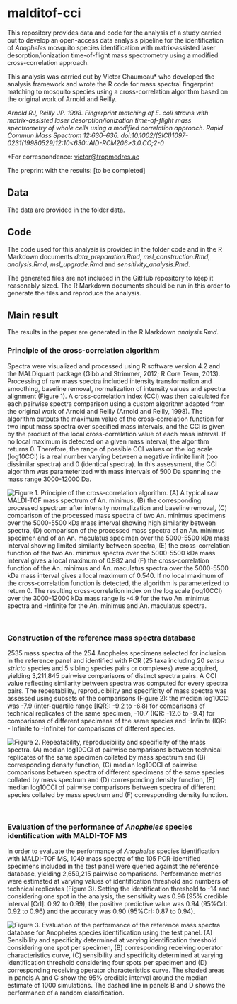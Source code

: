 # malditof-cci

This repository provides data and code for the analysis of a study carried out to develop an open-access data analysis pipeline for the identification of _Anopheles_ mosquito species identification with matrix-assisted laser desorption/ionization time-of-flight mass spectrometry using a modified cross-correlation approach.

This analysis was carried out by Victor Chaumeau* who developed the analysis framework and wrote the R code for mass spectral fingerprint matching to mosquito species using a cross-correlation algorithm based on the original work of Arnold and Reilly.

_Arnold RJ, Reilly JP. 1998. Fingerprint matching of E. coli strains with matrix-assisted laser desorption/ionization time-of-flight mass spectrometry of whole cells using a modified correlation approach. Rapid Commun Mass Spectrom 12:630–636. doi:10.1002/(SICI)1097-0231(19980529)12:10<630::AID-RCM206>3.0.CO;2-0_

\*For correspondence: victor@tropmedres.ac

The preprint with the results: [to be completed]

## Data

The data are provided in the folder data.

## Code

The code used for this analysis is provided in the folder code and in the R Markdown documents _data_preparation.Rmd_, _msl_construction.Rmd_, _analysis.Rmd_, _msl_upgrade.Rmd_ and _sensitivity_analysis.Rmd_.

The generated files are not included in the GitHub repository to keep it reasonably sized. The R Markdown documents should be run in this order to generate the files and reproduce the analysis. 

## Main result

The results in the paper are generated in the R Markdown _analysis.Rmd_.

### Principle of the cross-correlation algorithm

Spectra were visualized and processed using R software version 4.2 and the MALDIquant package (Gibb and Strimmer, 2012; R Core Team, 2013). Processing of raw mass spectra included intensity transformation and smoothing, baseline removal, normalization of intensity values and spectra alignment (Figure 1). A cross-correlation index (CCI) was then calculated for each pairwise spectra comparison using a custom algorithm adapted from the original work of Arnold and Reilly (Arnold and Reilly, 1998). The algorithm outputs the maximum value of the cross-correlation function for two input mass spectra over specified mass intervals, and the CCI is given by the product of the local cross-correlation value of each mass interval. If no local maximum is detected on a given mass interval, the algorithm returns 0. Therefore, the range of possible CCI values on the log scale (log10CCI) is a real number varying between a negative infinite limit (too dissimilar spectra) and 0 (identical spectra). In this assessment, the CCI algorithm was parameterized with mass intervals of 500 Da spanning the mass range 3000-12000 Da.

![__Figure 1. Principle of the cross-correlation algorithm.__ (A) A typical raw MALDI-TOF mass spectrum of _An. minimus_, (B) the corresponding processed spectrum after intensity normalization and baseline removal, (C) comparison of the processed mass spectra of two _An. minimus_ specimens over the 5000-5500 kDa mass interval showing high similarity between spectra, (D) comparison of the processed mass spectra of an _An. minimus_ specimen and of an _An. maculatus_ specimen over the 5000-5500 kDa mass interval showing limited similarity between spectra, (E) the cross-correlation function of the two _An. minimus_ spectra over the 5000-5500 kDa mass interval gives a local maximum of 0.982 and (F) the cross-correlation function of the _An. minimus_ and _An. maculatus_ spectra over the 5000-5500 kDa mass interval gives a local maximum of 0.540. If no local maximum of the cross-correlation function is detected, the algorithm is parameterized to return 0. The resulting cross-correlation index on the log scale (log10CCI) over the 3000-12000 kDa mass range is -4.9 for the two _An. minimus_ spectra and -Infinite for the _An. minimus_ and _An. maculatus_ spectra.](analysis_files/figure-html/figure1_CCI_principle-1.png)

<br/>

### Construction of the reference mass spectra database

2535 mass spectra of the 254 Anopheles specimens selected for inclusion in the reference panel and identified with PCR (25 taxa including 20 _sensu stricto_ species and 5 sibling species pairs or complexes) were acquired, yielding 3,211,845 pairwise comparisons of distinct spectra pairs. A CCI value reflecting similarity between spectra was computed for every spectra pairs. The repeatability, reproducibility and specificity of mass spectra was assessed using subsets of the comparisons (Figure 2): the median log10CCI was -7.9 (inter-quartile range [IQR]: -9.2 to -6.8) for comparisons of technical replicates of the same specimen, -10.7 (IQR: -12.6 to -9.4) for comparisons of different specimens of the same species and -Infinite (IQR: - Infinite to -Infinite) for comparisons of different species. 

![__Figure 2. Repeatability, reproducibility and specificity of the mass spectra.__ (A) median log10CCI of pairwise comparisons between technical replicates of the same specimen collated by mass spectrum and (B) corresponding density function, (C) median log10CCI of pairwise comparisons between spectra of different specimens of the same species collated by mass spectrum and (D) corresponding density function, (E) median log10CCI of pairwise comparisons between spectra of different species collated by mass spectrum and (F) corresponding density function.](analysis_files/figure-html/figure3_spectra_reproducibility-1.png)

<br/>

### Evaluation of the performance of _Anopheles_ species identification with MALDI-TOF MS

In order to evaluate the performance of _Anopheles_ species identification with MALDI-TOF MS, 1049 mass spectra of the 105 PCR-identified specimens included in the test panel were queried against the reference database, yielding 2,659,215 pairwise comparisons. Performance metrics were estimated at varying values of identification threshold and numbers of technical replicates (Figure 3). Setting the identification threshold to -14 and considering one spot in the analysis, the sensitivity was 0.96 (95% credible interval [CrI]: 0.92 to 0.99), the positive predictive value was 0.94 (95%CrI: 0.92 to 0.96) and the accuracy was 0.90 (95%CrI: 0.87 to 0.94).

![__Figure 3. Evaluation of the performance of the reference mass spectra database for _Anopheles_ species identification using the test panel.__ (A) Sensibility and specificity determined at varying identification threshold considering one spot per specimen, (B) corresponding receiving operator characteristics curve, (C) sensibility and specificity determined at varying identification threshold considering four spots per specimen and (D) corresponding receiving operator characteristics curve. The shaded areas in panels A and C show the 95% credible interval around the median estimate of 1000 simulations. The dashed line in panels B and D shows the performance of a random classification.](analysis_files/figure-html/figure6_roc_curve-1.png)

<br/>
